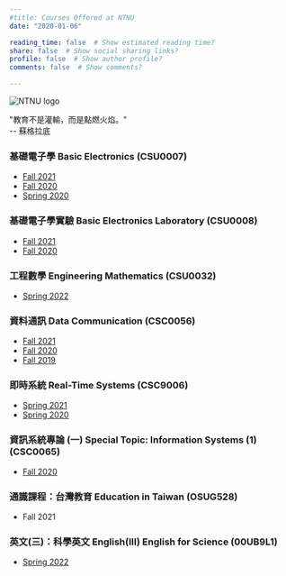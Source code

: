```yaml
---
#title: Courses Offered at NTNU
date: "2020-01-06"

reading_time: false  # Show estimated reading time?
share: false  # Show social sharing links?
profile: false  # Show author profile?
comments: false  # Show comments?

---
```

![NTNU logo](../../img/ntnu_logo.png)

"教育不是灌輸，而是點燃火焰。"  
-- 蘇格拉底

### 基礎電子學  Basic Electronics (CSU0007)
* [Fall 2021](../csu0007)
* [Fall 2020](../csu0007_fall2020)
* [Spring 2020](../csu0007_spring2020)

### 基礎電子學實驗  Basic Electronics Laboratory (CSU0008)
* [Fall 2021](../csu0008)
* [Fall 2020](../csu0008_fall2020)

### 工程數學  Engineering Mathematics (CSU0032)
* [Spring 2022](../csu0032)

### 資料通訊  Data Communication (CSC0056)
* [Fall 2021](../csc0056)
* [Fall 2020](../csc0056_fall2020)
* [Fall 2019](../csc0056_fall2019)

### 即時系統  Real-Time Systems (CSC9006)
* [Spring 2021](../csc9006)
* [Spring 2020](../csc9006_spring2020)

### 資訊系統專論 (一)  Special Topic: Information Systems (1) (CSC0065)
* [Fall 2020](../csc0065)

### 通識課程：台灣教育  Education in Taiwan (OSUG528)
* Fall 2021

### 英文(三)：科學英文  English(III) English for Science (00UB9L1)
* [Spring 2022](../00ub9l1)
